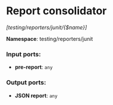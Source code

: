 # Report consolidator

_[testing/reporters/junit/{$name}]_

__Namespace__: testing/reporters/junit

### Input ports:

* __pre-report__: ` any `

### Output ports:

* __JSON report__: ` any `

